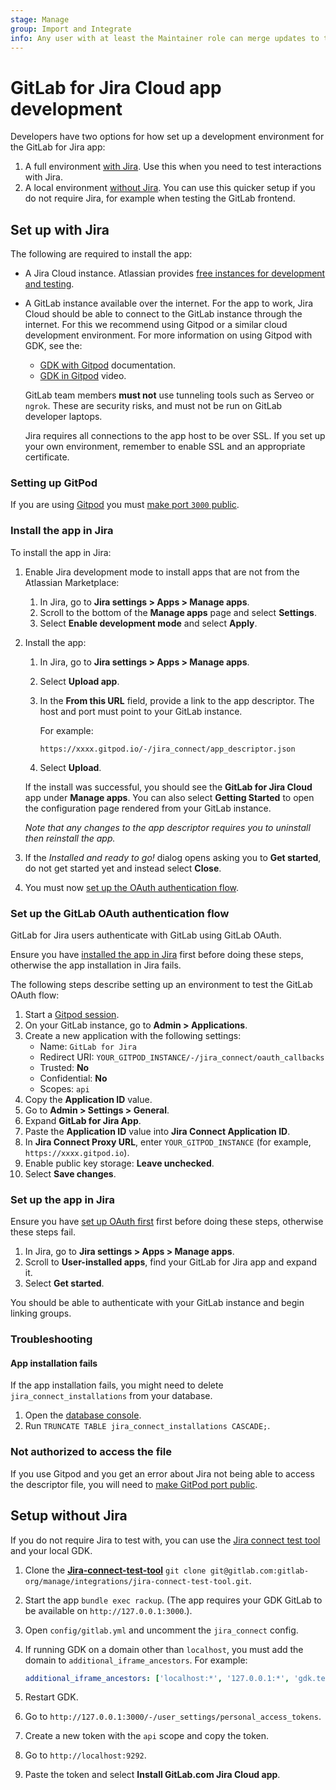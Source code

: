 ```yaml
---
stage: Manage
group: Import and Integrate
info: Any user with at least the Maintainer role can merge updates to this content. For details, see https://docs.gitlab.com/ee/development/development_processes.html#development-guidelines-review.
---
```


# GitLab for Jira Cloud app development

Developers have two options for how set up a development environment for the GitLab for Jira app:

1. A full environment [with Jira](#set-up-with-jira). Use this when you need to test interactions with Jira.
1. A local environment [without Jira](#setup-without-jira). You can use this quicker setup if you do not require Jira, for example when testing the GitLab frontend.

## Set up with Jira

The following are required to install the app:

- A Jira Cloud instance. Atlassian provides [free instances for development and testing](https://developer.atlassian.com/platform/marketplace/getting-started/#free-developer-instances-to-build-and-test-your-app).
- A GitLab instance available over the internet. For the app to work, Jira Cloud should
  be able to connect to the GitLab instance through the internet. For this we
  recommend using Gitpod or a similar cloud development environment. For more
  information on using Gitpod with GDK, see the:

  - [GDK with Gitpod](https://gitlab.com/gitlab-org/gitlab-development-kit/-/blob/main/doc/howto/gitpod.md)
    documentation.
  - [GDK in Gitpod](https://www.loom.com/share/9c9711d4876a40869b9294eecb24c54d)
    video.

  <!-- vale gitlab.Spelling = NO -->

  GitLab team members **must not** use tunneling tools such as Serveo or `ngrok`. These are
  security risks, and must not be run on GitLab developer laptops.

  <!-- vale gitlab.Spelling = YES -->

  Jira requires all connections to the app host to be over SSL. If you set up
  your own environment, remember to enable SSL and an appropriate certificate.

### Setting up GitPod

If you are using [Gitpod](https://gitlab.com/gitlab-org/gitlab-development-kit/-/blob/main/doc/howto/gitpod.md)
you must [make port `3000` public](https://gitlab.com/gitlab-org/gitlab-development-kit/-/blob/main/doc/howto/gitpod.md#make-the-rails-web-server-publicly-accessible).

### Install the app in Jira

To install the app in Jira:

1. Enable Jira development mode to install apps that are not from the Atlassian
   Marketplace:

   1. In Jira, go to **Jira settings > Apps > Manage apps**.
   1. Scroll to the bottom of the **Manage apps** page and select **Settings**.
   1. Select **Enable development mode** and select **Apply**.

1. Install the app:

   1. In Jira, go to **Jira settings > Apps > Manage apps**.
   1. Select **Upload app**.
   1. In the **From this URL** field, provide a link to the app descriptor. The host and port must point to your GitLab instance.

      For example:

      ```plaintext
      https://xxxx.gitpod.io/-/jira_connect/app_descriptor.json
      ```

   1. Select **Upload**.

   If the install was successful, you should see the **GitLab for Jira Cloud** app under **Manage apps**.
   You can also select **Getting Started** to open the configuration page rendered from your GitLab instance.

   _Note that any changes to the app descriptor requires you to uninstall then reinstall the app._
1. If the _Installed and ready to go!_ dialog opens asking you to **Get started**, do not get started yet
   and instead select **Close**.
1. You must now [set up the OAuth authentication flow](#set-up-the-gitlab-oauth-authentication-flow).

### Set up the GitLab OAuth authentication flow

GitLab for Jira users authenticate with GitLab using GitLab OAuth.

Ensure you have [installed the app in Jira](#install-the-app-in-jira) first before doing these steps,
otherwise the app installation in Jira fails.

The following steps describe setting up an environment to test the GitLab OAuth flow:

1. Start a [Gitpod session](#setting-up-gitpod).
1. On your GitLab instance, go to **Admin > Applications**.
1. Create a new application with the following settings:
   - Name: `GitLab for Jira`
   - Redirect URI: `YOUR_GITPOD_INSTANCE/-/jira_connect/oauth_callbacks`
   - Trusted: **No**
   - Confidential: **No**
   - Scopes: `api`
1. Copy the **Application ID** value.
1. Go to **Admin > Settings > General**.
1. Expand **GitLab for Jira App**.
1. Paste the **Application ID** value into **Jira Connect Application ID**.
1. In **Jira Connect Proxy URL**, enter `YOUR_GITPOD_INSTANCE` (for example, `https://xxxx.gitpod.io`).
1. Enable public key storage: **Leave unchecked**.
1. Select **Save changes**.

### Set up the app in Jira

Ensure you have [set up OAuth first](#set-up-the-gitlab-oauth-authentication-flow) first before doing these steps,
otherwise these steps fail.

1. In Jira, go to **Jira settings > Apps > Manage apps**.
1. Scroll to **User-installed apps**, find your GitLab for Jira app and expand it.
1. Select **Get started**.

You should be able to authenticate with your GitLab instance and begin linking groups.

### Troubleshooting

#### App installation fails

If the app installation fails, you might need to delete `jira_connect_installations` from your database.

1. Open the [database console](https://gitlab.com/gitlab-org/gitlab-development-kit/-/blob/main/doc/howto/postgresql.md#access-postgresql).
1. Run `TRUNCATE TABLE jira_connect_installations CASCADE;`.

### Not authorized to access the file

If you use Gitpod and you get an error about Jira not being able to access the descriptor file, you will need to [make GitPod port public](#setting-up-gitpod).

## Setup without Jira

If you do not require Jira to test with, you can use the [Jira connect test tool](https://gitlab.com/gitlab-org/manage/import-and-integrate/jira-connect-test-tool) and your local GDK.

1. Clone the [**Jira-connect-test-tool**](https://gitlab.com/gitlab-org/manage/import-and-integrate/jira-connect-test-tool) `git clone git@gitlab.com:gitlab-org/manage/integrations/jira-connect-test-tool.git`.
1. Start the app `bundle exec rackup`. (The app requires your GDK GitLab to be available on `http://127.0.0.1:3000`.).
1. Open `config/gitlab.yml` and uncomment the `jira_connect` config.
1. If running GDK on a domain other than `localhost`, you must add the domain to `additional_iframe_ancestors`. For example:

   ```yaml
   additional_iframe_ancestors: ['localhost:*', '127.0.0.1:*', 'gdk.test:*']
   ```

1. Restart GDK.
1. Go to `http://127.0.0.1:3000/-/user_settings/personal_access_tokens`.
1. Create a new token with the `api` scope and copy the token.
1. Go to `http://localhost:9292`.
1. Paste the token and select **Install GitLab.com Jira Cloud app**.
